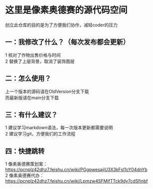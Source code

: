 # 这里是像素奥德赛的源代码空间
创立此仓库的目的是为了方便我们协作，减轻coder的压力
## 一：我修改了什么？（每次发布都会更新）
1 核对了作物出售价格与时间  
2 替换了上层背景，取消了装饰图层
## 二：怎么使用？
上一个版本的源码请在OldVersion分支下载  
而最新版请在main分支下载
## 三：有什么建议？
1 建议学习markdown语法，每一次版本更新都需要说明  
2 建议学习git，方便我们的工作流程
## 四：快捷跳转
1 像素奥德赛策划案：https://pcnplz42dhz7.feishu.cn/wiki/PGgpwesajiU3X3kFsI1cY04dnYb  
2 像素奥德赛代办：https://pcnplz42dhz7.feishu.cn/wiki/Lpmzw4SFMifTTck9dy7cdSfinbf

